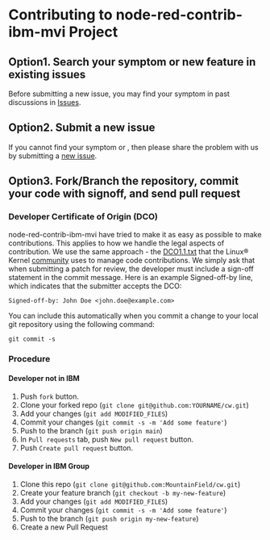 # Contributing to node-red-contrib-ibm-mvi Project



## Option1. Search your symptom or new feature in existing issues

Before submitting a new issue, you may find your symptom in past discussions in [Issues](https://github.com/MountainField/cw/issues?q=is%3Aissue). 





## Option2. Submit a new issue

If you cannot find your symptom or , then please share the problem with us by submitting a [new issue](https://github.com/MountainField/cw/issues/new/choose).





## Option3. Fork/Branch the repository, commit your code with signoff, and send pull request



### Developer Certificate of Origin (DCO)

node-red-contrib-ibm-mvi  have tried to make it as easy as possible to make contributions. This applies to how we handle the legal aspects of contribution. We use the same approach - the [DCO1.1.txt](DCO1.1.txt)  that the Linux® Kernel [community](https://elinux.org/Developer_Certificate_Of_Origin) uses to manage code contributions. We simply ask that when submitting a patch for review, the developer must include a sign-off statement in the commit message. Here is an example Signed-off-by line, which indicates that the submitter accepts the DCO:

```
Signed-off-by: John Doe <john.doe@example.com>
```

You can include this automatically when you commit a change to your local git repository using the following command:

```
git commit -s
```

### Procedure

#### Developer not in IBM

1. Push `fork` button.
2. Clone your forked repo (`git clone git@github.com:YOURNAME/cw.git`)
3. Add your changes (`git add MODIFIED_FILES`)
4. Commit your changes (`git commit -s -m 'Add some feature'`)
5. Push to the branch (`git push origin main`)
6. In `Pull requests` tab, push `New pull request` button.
7. Push `Create pull request` button.


#### Developer in IBM Group

1. Clone this repo (`git clone git@github.com:MountainField/cw.git`)
2. Create your feature branch (`git checkout -b my-new-feature`)
3. Add your changes (`git add MODIFIED_FILES`)
4. Commit your changes (`git commit -s -m 'Add some feature'`)
5. Push to the branch (`git push origin my-new-feature`)
6. Create a new Pull Request


